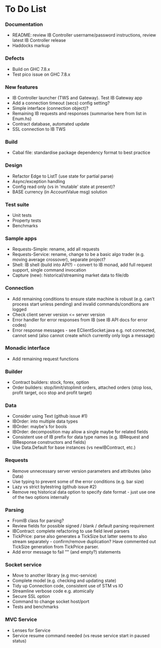 
To Do List
==========

### Documentation

* README: review IB Controller username/password instructions, review latest IB Controller release
* Haddocks markup

### Defects

* Build on GHC 7.8.x
* Test pico issue on GHC 7.8.x

### New features

* IB Controller launcher (TWS and Gateway). Test IB Gateway app
* Add a connection timeout (secs) config setting?
* Simple interface (connection object)?
* Remaining IB requests and responses (summarise here from list in Enum.hs)
* Contract database, automated update
* SSL connection to IB TWS

### Build

* Cabal file: standardise package dependency format to best practice

### Design

* Refactor Edge to ListT (use state for partial parse)
* Async/exception handling
* Config read only (vs in 'mutable' state at present)?
* BASE currency (in AccountValue msg) solution

### Test suite 

* Unit tests
* Property tests
* Benchmarks

### Sample apps

* Requests-Simple: rename, add all requests
* Requests-Service: rename, change to be a basic algo trader (e.g. moving average crossover), separate project?
* Shell: IB shell (build into API?) - convert to IB monad, add full request support, single command invocation
* Capture (new): historical/streaming market data to file/db

### Connection

* Add remaining conditions to ensure state machine is robust (e.g. can't process start unless pending) and invalid commands/condtions are logged
* Check client server version <= server version
* Error handler for error responses from IB (see IB API docs for error codes)
* Error response messages - see EClientSocket.java e.g. not connected, cannot send (also cannot create which currently only logs a message)

### Monadic interface

* Add remaining request functions

### Builder

* Contract builders: stock, forex, option
* Order builders: stop/limit/stoplimit orders, attached orders (stop loss, profit target, oco stop and profit target)

### Data 

* Consider using Text (github issue #1)
* IBOrder: into multiple data types
* IBOrder: maybe's for bools
* IBOrder: decomposition may allow a single maybe for related fields
* Consistent use of IB prefix for data type names (e.g. IBRequest and IBResponse constructors and fields)
* Use Data.Default for base instances (vs newIBContract, etc.)

### Requests

* Remove unnecessary server version parameters and attributes (also Data)
* Use typing to prevent some of the error conditions (e.g. bar size)
* Lazy vs strict bytestring (github issue #2)
* Remove req historical data option to specify date format - just use one of the two options internally

### Parsing

* FromIB class for parsing?
* Review fields for possible signed / blank / default parsing requirement
* IBContract: complete refactoring to use field level parsers
* TickPrice: parse also generates a TickSize but latter seems to also stream separately - confirm/remove duplication? Have commented out TickSize generation from TickPrice parser.
* Add error message to fail "" (and empty?) statements

### Socket service

* Move to another library (e.g mvc-service)
* Complete model (e.g. checking and updating state)
* Tidy up Connection code, consistent use of STM vs IO
* Streamline verbose code e.g. atomically
* Secure SSL option
* Command to change socket host/port
* Tests and benchmarks

### MVC Service

* Lenses for Service
* Service resume command needed (vs reuse service start in paused status)























